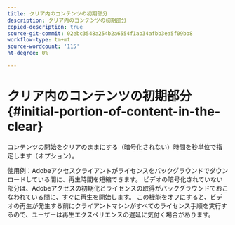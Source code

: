 ```yaml
---
title: クリア内のコンテンツの初期部分
description: クリア内のコンテンツの初期部分
copied-description: true
source-git-commit: 02ebc3548a254b2a6554f1ab34afbb3ea5f09bb8
workflow-type: tm+mt
source-wordcount: '115'
ht-degree: 0%

---
```


# クリア内のコンテンツの初期部分{#initial-portion-of-content-in-the-clear}

コンテンツの開始をクリアのままにする（暗号化されない）時間を秒単位で指定します（オプション）。

使用例：Adobeアクセスクライアントがライセンスをバックグラウンドでダウンロードしている間に、再生時間を短縮できます。 ビデオの暗号化されていない部分は、Adobeアクセスの初期化とライセンスの取得がバックグラウンドでおこなわれている間に、すぐに再生を開始します。 この機能をオフにすると、ビデオの再生が発生する前にクライアントマシンがすべてのライセンス手順を実行するので、ユーザーは再生エクスペリエンスの遅延に気付く場合があります。
